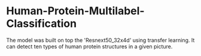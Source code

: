 # Human-Protein-Multilabel-Classification
The model was built on top the 'Resnext50_32x4d' using transfer learning. It can detect ten types of human protein structures in a given picture.
